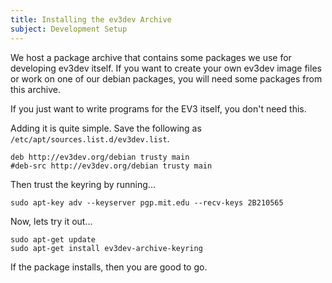 ```yaml
---
title: Installing the ev3dev Archive
subject: Development Setup
---
```


We host a package archive that contains some packages we use for developing
ev3dev itself. If you want to create your own ev3dev image files or work
on one of our debian packages, you will need some packages from this archive.

If you just want to write programs for the EV3 itself, you don't need this.

Adding it is quite simple. Save the following as `/etc/apt/sources.list.d/ev3dev.list`.

    deb http://ev3dev.org/debian trusty main
    #deb-src http://ev3dev.org/debian trusty main

Then trust the keyring by running...

    sudo apt-key adv --keyserver pgp.mit.edu --recv-keys 2B210565

Now, lets try it out...

    sudo apt-get update
    sudo apt-get install ev3dev-archive-keyring

If the package installs, then you are good to go.
